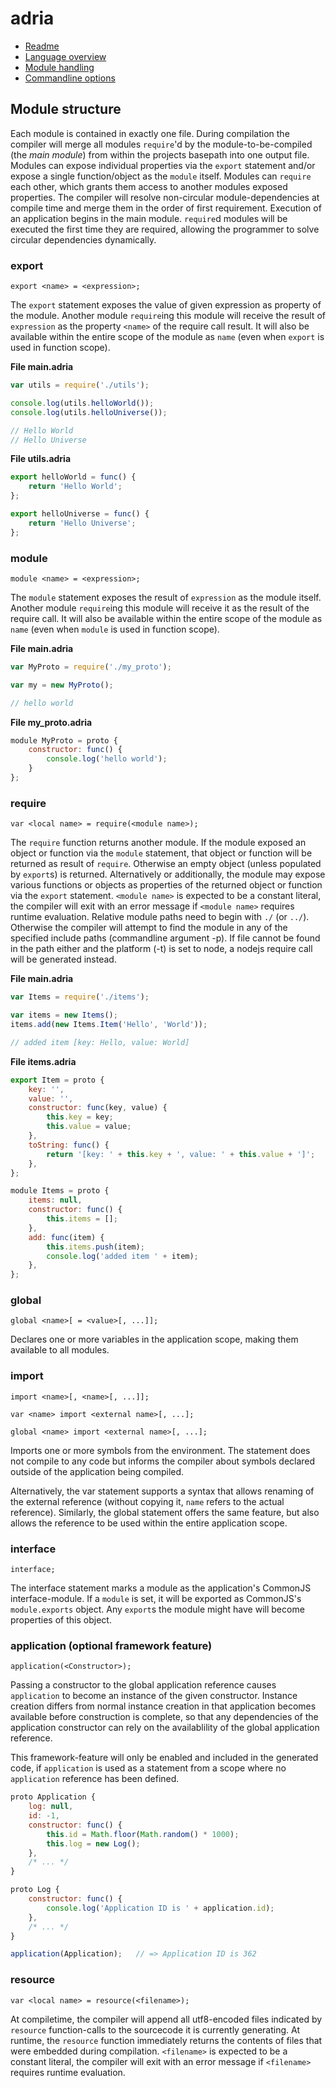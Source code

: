 adria
=====

- <a href="//github.com/sinesc/adria/blob/master/README.md">Readme</a>
- <a href="//github.com/sinesc/adria/blob/master/doc/overview.md">Language overview</a>
- <a href="//github.com/sinesc/adria/blob/master/doc/modules.md">Module handling</a>
- <a href="//github.com/sinesc/adria/blob/master/doc/commandline.md">Commandline options</a>

Module structure
----------------

Each module is contained in exactly one file. During compilation the compiler will merge all modules `require`'d by the module-to-be-compiled (the *main module*) from within the projects basepath into one output file.
Modules can expose individual properties via the `export` statement and/or expose a single function/object as the `module` itself.
Modules can `require` each other, which grants them access to another modules exposed properties. The compiler will resolve non-circular module-dependencies at compile time and merge them in the order of first requirement.
Execution of an application begins in the main module. `require`d modules will be executed the first time they are required, allowing the programmer to solve circular dependencies dynamically.

### export

`export <name> = <expression>;`

The `export` statement exposes the value of given expression as property of the module. Another module `require`ing this module will receive the result of `expression` as the property `<name>` of the require call result.
It will also be available within the entire scope of the module as `name` (even when `export` is used in function scope).

**File main.adria**

```javascript
var utils = require('./utils');

console.log(utils.helloWorld());
console.log(utils.helloUniverse());

// Hello World
// Hello Universe
```

**File utils.adria**

```javascript
export helloWorld = func() {
    return 'Hello World';
};

export helloUniverse = func() {
    return 'Hello Universe';
};
```

### module

`module <name> = <expression>;`

The `module` statement exposes the result of `expression` as the module itself. Another module `require`ing this module will receive it as the result of the require call.
It will also be available within the entire scope of the module as `name` (even when `module` is used in function scope).

**File main.adria**

```javascript
var MyProto = require('./my_proto');

var my = new MyProto();

// hello world
```

**File my_proto.adria**

```javascript
module MyProto = proto {
    constructor: func() {
        console.log('hello world');
    }
};
```

### require

`var <local name> = require(<module name>);`

The `require` function returns another module. If the module exposed an object or function via the `module` statement, that object or function will be returned as result of `require`. Otherwise an empty object (unless populated by `export`s)  is returned.
Alternatively or additionally, the module may expose various functions or objects as properties of the returned object or function via the `export` statement.
`<module name>` is expected to be a constant literal, the compiler will exit with an error message if `<module name>` requires runtime evaluation.
Relative module paths need to begin with `./` (or `../`). Otherwise the compiler will attempt to find the module in any of the specified include paths (commandline argument -p). If file cannot be found in the path either and the platform (-t) is set to node, a nodejs require call will be generated instead.

**File main.adria**

```javascript
var Items = require('./items');

var items = new Items();
items.add(new Items.Item('Hello', 'World'));

// added item [key: Hello, value: World]
```

**File items.adria**

```javascript
export Item = proto {
    key: '',
    value: '',
    constructor: func(key, value) {
        this.key = key;
        this.value = value;
    },
    toString: func() {
        return '[key: ' + this.key + ', value: ' + this.value + ']';
    },
};

module Items = proto {
    items: null,
    constructor: func() {
        this.items = [];
    },
    add: func(item) {
        this.items.push(item);
        console.log('added item ' + item);
    },
};
```

### global

`global <name>[ = <value>[, ...]];`

Declares one or more variables in the application scope, making them available to all modules.

### import

`import <name>[, <name>[, ...]];`

`var <name> import <external name>[, ...];`

`global <name> import <external name>[, ...];`

Imports one or more symbols from the environment. The statement does not compile to any code but informs the compiler about symbols declared outside of the application being compiled.

Alternatively, the var statement supports a syntax that allows renaming of the external reference (without copying it, `name` refers to the actual reference). Similarly, the global statement offers the same feature, but also allows the reference to be used within the entire application scope.

### interface

`interface;`

The interface statement marks a module as the application's CommonJS interface-module. If a `module` is set, it will be exported as CommonJS's `module.exports` object. Any `export`s the module might have will become properties of this object.

### application (optional framework feature)

`application(<Constructor>);`

Passing a constructor to the global application reference causes `application` to become an instance of the given constructor. Instance creation differs from normal instance creation in that application becomes available before construction is complete, so that any dependencies of the application constructor can rely on the availablility of the global application reference.

This framework-feature will only be enabled and included in the generated code, if `application` is used as a statement from a scope where no `application` reference has been defined.


```javascript
proto Application {
    log: null,
    id: -1,
    constructor: func() {
        this.id = Math.floor(Math.random() * 1000);
        this.log = new Log();
    },
    /* ... */
}

proto Log {
    constructor: func() {
        console.log('Application ID is ' + application.id);
    },
    /* ... */
}

application(Application);   // => Application ID is 362
```

### resource

`var <local name> = resource(<filename>);`

At compiletime, the compiler will append all utf8-encoded files indicated by `resource` function-calls to the sourcecode it is currently generating.
At runtime, the `resource` function immediately returns the contents of files that were embedded during compilation.
`<filename>` is expected to be a constant literal, the compiler will exit with an error message if `<filename>` requires runtime evaluation.
